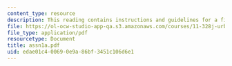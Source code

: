 ```yaml
---
content_type: resource
description: This reading contains instructions and guidelines for a field report.
file: https://ol-ocw-studio-app-qa.s3.amazonaws.com/courses/11-328j-urban-design-skills-observing-interpreting-and-representing-the-city-fall-2004/edae01c400690e9a86bf3451c106d6e1_assn1a.pdf
file_type: application/pdf
resourcetype: Document
title: assn1a.pdf
uid: edae01c4-0069-0e9a-86bf-3451c106d6e1
---
```

